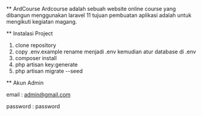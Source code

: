 


** ArdCourse
Ardcourse adalah sebuah website online course yang dibangun menggunakan laravel 11 tujuan pembuatan aplikasi adalah untuk mengikuti kegiatan magang. 

** Instalasi Project

1. clone repository
2. copy .env.example rename menjadi .env kemudian atur database di .env
3. composer install
4. php artisan key:generate
5. php artisan migrate --seed

** Akun Admin

email : admin@gmail.com

password : password
